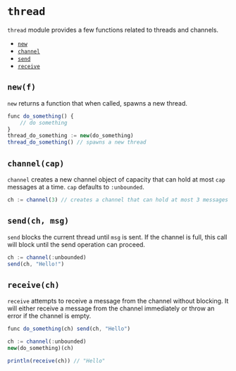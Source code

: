# `thread`
`thread` module provides a few functions related to threads and channels.

 - [`new`](#newf)
 - [`channel`](#channelcap)
 - [`send`](#sendch-msg)
 - [`receive`](#receivech)

## `new(f)`
`new` returns a function that when called, spawns a new thread.
```js
func do_something() {
    // do something
}
thread_do_something := new(do_something)
thread_do_something() // spawns a new thread
```

## `channel(cap)`
`channel` creates a new channel object of capacity that can hold at most `cap` messages at a time.
`cap` defaults to `:unbounded`.
```js
ch := channel(3) // creates a channel that can hold at most 3 messages at a time
```

## `send(ch, msg)`
`send` blocks the current thread until `msg` is sent.
If the channel is full, this call will block until the send operation can proceed.
```js
ch := channel(:unbounded)
send(ch, "Hello!")
```

## `receive(ch)`
`receive` attempts to receive a message from the channel without blocking.
It will either receive a message from the channel immediately or throw an error if the channel is empty.
```js
func do_something(ch) send(ch, "Hello")

ch := channel(:unbounded)
new(do_something)(ch)

println(receive(ch)) // "Hello"
```
